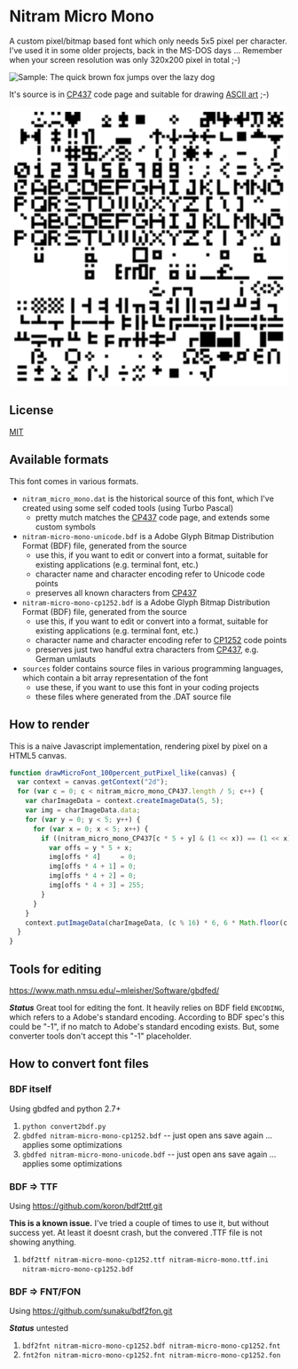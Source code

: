 
# Nitram Micro Mono

A custom pixel/bitmap based font which only needs 5x5 pixel per character.
I've used it in some older projects, back in the MS-DOS days ...
Remember when your screen resolution was only 320x200 pixel in total ;-)

![Sample: The quick brown fox jumps over the lazy dog](/the_quick_brown_fox_jumps_over_the_lazy_dog.png?raw=true)

It's source is in [CP437](https://en.wikipedia.org/wiki/Code_page_437)
code page and suitable for drawing [ASCII art](https://en.wikipedia.org/wiki/ASCII_art) ;-)

![Sample: all characters](/sample.png?raw=true)

## License

[MIT](https://opensource.org/licenses/MIT)


## Available formats

This font comes in various formats.

* ```nitram_micro_mono.dat``` is the historical source of this font, which I've created using some self coded tools (using Turbo Pascal)
   * pretty mutch matches the [CP437](https://en.wikipedia.org/wiki/Code_page_437) code page, and extends some custom symbols
* ```nitram-micro-mono-unicode.bdf``` is a Adobe Glyph Bitmap Distribution Format (BDF) file, generated from the source
   * use this, if you want to edit or convert into a format, suitable for existing applications (e.g. terminal font, etc.)
   * character name and character encoding refer to Unicode code points
   * preserves all known characters from [CP437](https://en.wikipedia.org/wiki/Code_page_437)
* ```nitram-micro-mono-cp1252.bdf``` is a Adobe Glyph Bitmap Distribution Format (BDF) file, generated from the source
   * use this, if you want to edit or convert into a format, suitable for existing applications (e.g. terminal font, etc.)
   * character name and character encoding refer to [CP1252](https://en.wikipedia.org/wiki/Windows-1252) code points
   * preserves just two handful extra characters from [CP437](https://en.wikipedia.org/wiki/Code_page_437), e.g. German umlauts 
* ```sources``` folder contains source files in various programming languages, which contain a bit array representation of the font
   * use these, if you want to use this font in your coding projects
   * these files where generated from the .DAT source file

## How to render

This is a naive Javascript implementation, rendering pixel by pixel on a HTML5 canvas.

```javascript
function drawMicroFont_100percent_putPixel_like(canvas) {
  var context = canvas.getContext("2d");
  for (var c = 0; c < nitram_micro_mono_CP437.length / 5; c++) {
    var charImageData = context.createImageData(5, 5);
    var img = charImageData.data;
    for (var y = 0; y < 5; y++) {
      for (var x = 0; x < 5; x++) {
        if ((nitram_micro_mono_CP437[c * 5 + y] & (1 << x)) == (1 << x)) {
          var offs = y * 5 + x;
          img[offs * 4]     = 0;
          img[offs * 4 + 1] = 0;
          img[offs * 4 + 2] = 0;
          img[offs * 4 + 3] = 255;
        }
      }
    }
    context.putImageData(charImageData, (c % 16) * 6, 6 * Math.floor(c / 16));
  }
}
```

## Tools for editing

https://www.math.nmsu.edu/~mleisher/Software/gbdfed/

***Status***
Great tool for editing the font.
It heavily relies on BDF field ```ENCODING```, which refers to a Adobe's standard encoding.
According to BDF spec's this could be "-1", if no match to Adobe's standard encoding exists.
But, some converter tools don't accept this "-1" placeholder.


## How to convert font files

### BDF itself

Using gbdfed and python 2.7+

1. ```python convert2bdf.py```
2. ```gbdfed nitram-micro-mono-cp1252.bdf``` -- just open ans save again ... applies some optimizations
3. ```gbdfed nitram-micro-mono-unicode.bdf``` -- just open ans save again ... applies some optimizations

### BDF => TTF

Using https://github.com/koron/bdf2ttf.git

**This is a known issue.**
I've tried a couple of times to use it, but without success yet.
At least it doesnt crash, but the convered .TTF file is not showing anything.

1. ```bdf2ttf nitram-micro-mono-cp1252.ttf nitram-micro-mono.ttf.ini nitram-micro-mono-cp1252.bdf```


### BDF => FNT/FON

Using https://github.com/sunaku/bdf2fon.git

***Status*** untested

1. ```bdf2fnt nitram-micro-mono-cp1252.bdf nitram-micro-mono-cp1252.fnt```
2. ```fnt2fon nitram-micro-mono-cp1252.fnt nitram-micro-mono-cp1252.fon```
